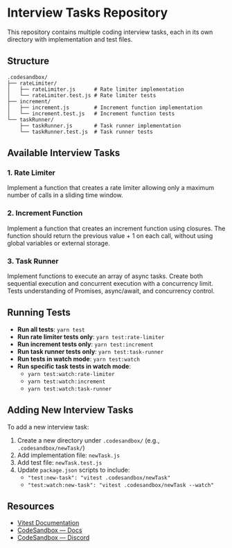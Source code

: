# Interview Tasks Repository

This repository contains multiple coding interview tasks, each in its own directory with implementation and test files.

## Structure

```
.codesandbox/
├── rateLimiter/
│   ├── rateLimiter.js      # Rate limiter implementation
│   └── rateLimiter.test.js # Rate limiter tests
├── increment/
│   ├── increment.js        # Increment function implementation  
│   └── increment.test.js   # Increment function tests
└── taskRunner/
    ├── taskRunner.js       # Task runner implementation
    └── taskRunner.test.js  # Task runner tests
```

## Available Interview Tasks

### 1. Rate Limiter
Implement a function that creates a rate limiter allowing only a maximum number of calls in a sliding time window.

### 2. Increment Function  
Implement a function that creates an increment function using closures. The function should return the previous value + 1 on each call, without using global variables or external storage.

### 3. Task Runner
Implement functions to execute an array of async tasks. Create both sequential execution and concurrent execution with a concurrency limit. Tests understanding of Promises, async/await, and concurrency control.

## Running Tests

- **Run all tests**: `yarn test`
- **Run rate limiter tests only**: `yarn test:rate-limiter`
- **Run increment tests only**: `yarn test:increment`
- **Run task runner tests only**: `yarn test:task-runner`
- **Run tests in watch mode**: `yarn test:watch`
- **Run specific task tests in watch mode**: 
  - `yarn test:watch:rate-limiter`
  - `yarn test:watch:increment`
  - `yarn test:watch:task-runner`

## Adding New Interview Tasks

To add a new interview task:

1. Create a new directory under `.codesandbox/` (e.g., `.codesandbox/newTask/`)
2. Add implementation file: `newTask.js`
3. Add test file: `newTask.test.js`
4. Update `package.json` scripts to include:
   - `"test:new-task": "vitest .codesandbox/newTask"`
   - `"test:watch:new-task": "vitest .codesandbox/newTask --watch"`

## Resources

- [Vitest Documentation](https://vitest.dev/)
- [CodeSandbox — Docs](https://codesandbox.io/docs/learn)
- [CodeSandbox — Discord](https://discord.gg/Ggarp3pX5H)
